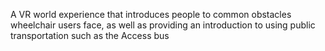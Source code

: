 A VR world experience that introduces people to common obstacles wheelchair users face, as well as providing an introduction to using public transportation such as the Access bus
